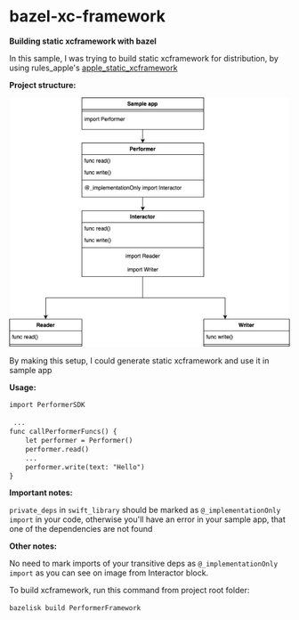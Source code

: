 # bazel-xc-framework
**Building static xcframework with bazel**

In this sample, I was trying to build static xcframework for distribution, by using rules_apple's [apple_static_xcframework](https://github.com/tymurmustafaiev/bazel-xc-framework.git)

**Project structure:**

![sample.jpg](Readme%2Fsample.jpg)

By making this setup, I could generate static xcframework and use it in sample app

**Usage:**

````
import PerformerSDK

 ...
func callPerformerFuncs() {
    let performer = Performer()
    performer.read()
    ...
    performer.write(text: "Hello")
}

````

**Important notes:**

`private_deps` in `swift_library` should be marked as `@_implementationOnly import` in your code,
otherwise you'll have an error in 
your sample app, that one of the dependencies are not found

**Other notes:**

No need to mark imports of your transitive deps as `@_implementationOnly import` as you can see on image
from Interactor block.

To build xcframework, run this command from project root folder:

`bazelisk build PerformerFramework`
